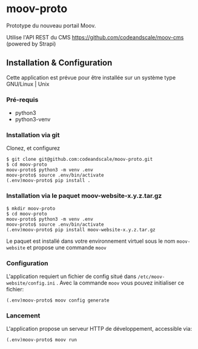 # moov-proto

Prototype du nouveau portail Moov.

Utilise l'API REST du CMS https://github.com/codeandscale/moov-cms (powered by Strapi)

## Installation & Configuration

Cette application est prévue pour être installée sur un système type GNU/Linux | Unix

### Pré-requis

* python3
* python3-venv

### Installation via git

Clonez, et configurez

```
$ git clone git@github.com:codeandscale/moov-proto.git
$ cd moov-proto
moov-proto$ python3 -m venv .env
moov-proto$ source .env/bin/activate
(.env)moov-proto$ pip install .
```

### Installation via le paquet moov-website-x.y.z.tar.gz

```
$ mkdir moov-proto
$ cd moov-proto
moov-proto$ python3 -m venv .env
moov-proto$ source .env/bin/activate
(.env)moov-proto$ pip install moov-website-x.y.z.tar.gz
```

Le paquet est installé dans votre environnement virtuel sous le nom `moov-website` et propose une commande `moov`

### Configuration

L'application requiert un fichier de config situé dans  `/etc/moov-website/config.ini` .
Avec la commande `moov` vous pouvez initialiser ce fichier:

```
(.env)moov-proto$ moov config generate
```

### Lancement

L'application propose un serveur HTTP de développement, accessible via:

```
(.env)moov-proto$ moov run
```
